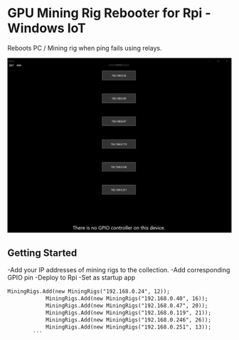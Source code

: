 # GPU Mining Rig Rebooter for Rpi - Windows IoT

Reboots PC / Mining rig when ping fails using relays.

![Screenshot](https://github.com/ColossusFX/RigRebooter-UWP/blob/master/Screenshot_1.jpg "GPU Rig Rebooter")

## Getting Started

-Add your IP addresses of mining rigs to the collection.
-Add corresponding GPIO pin
-Deploy to Rpi
-Set as startup app

```
MiningRigs.Add(new MiningRigs("192.168.0.24", 12));
            MiningRigs.Add(new MiningRigs("192.168.0.40", 16));
            MiningRigs.Add(new MiningRigs("192.168.0.47", 20));
            MiningRigs.Add(new MiningRigs("192.168.0.119", 21));
            MiningRigs.Add(new MiningRigs("192.168.0.246", 26));
            MiningRigs.Add(new MiningRigs("192.168.0.251", 13));
	    ```
